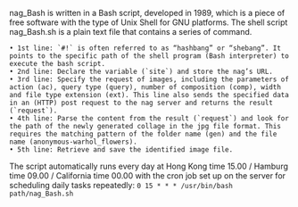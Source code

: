 nag_Bash is written in a Bash script, developed in 1989, which is a piece of free software with the type of Unix Shell for GNU platforms. The shell script nag_Bash.sh is a plain text file that contains a series of command.

    • 1st line: `#!` is often referred to as “hashbang” or “shebang”. It points to the specific path of the shell program (Bash interpreter) to execute the bash script.
    • 2nd line: Declare the variable (`site`) and store the nag’s URL.
    • 3rd line: Specify the request of images, including the parameters of action (ac), query type (query), number of composition (comp), width and file type extension (ext). This line also sends the specified data in an (HTTP) post request to the nag server and returns the result (`request`). 
    • 4th line: Parse the content from the result (`request`) and look for the path of the newly generated collage in the jpg file format. This requires the matching pattern of the folder name (gen) and the file name (anonymous-warhol_flowers).
    • 5th line: Retrieve and save the identified image file.

The script automatically runs every day at Hong Kong time 15.00 / Hamburg time 09.00 / California time 00.00 with the cron job set up on the server for scheduling daily tasks repeatedly:  `0 15 * * * /usr/bin/bash path/nag_Bash.sh`
